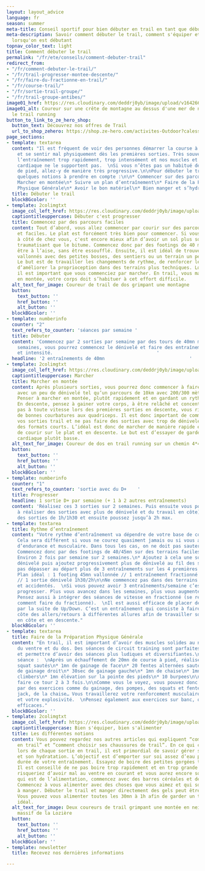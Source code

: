 ```yaml
---
layout: layout_advice
language: fr
season: summer
meta-title: Conseil sportif pour bien débuter en trail en tant que débutant
meta-description: Savoir comment débuter le trail, comment s'équiper et s'entrainer
  lorsqu'on est débutant
topnav_color_text: light
title: Comment débuter le trail
permalink: "/fr/ete/conseils/comment-debuter-trail"
redirect_from:
- "/fr/comment-debuter-le-trail/"
- "/fr/trail-progresser-montee-descente/"
- "/fr/faire-du-fractionne-en-trail/"
- "/fr/course-trail/"
- "/fr/sortie-trail-groupe/"
- "/fr/trail-groupe-antibes/"
image01_href: https://res.cloudinary.com/deddrj0yb/image/upload/v1642663999/website/summer/alex-gorham-jqrWv4jQw88-unsplash_hrvtkn.jpg
image01_alt: Coureur sur une crête de montagne au dessus d'une mer de nuage pratiquant
  le trail running
button_to_link_to_ze_hero_shop:
  button_text: Découvrez nos offres de Trail
  url_to_shop_zehero: https://shop.ze-hero.com/activites-Outdoor?calessonstype=all&catypegenderlistsummer=all&calessonsactivitytype=Trail&start-date=
page_sections:
- template: textarea
  content: "Il est fréquent de voir des personnes démarrer la course à pied trop violemment
    et se sentir mal physiquement dès les premières sorties. Très souvent, on commence
    l’entraînement trop rapidement, trop intensément et nos muscles et notre rythme
    cardiaque ne le supportent pas.  \nSi vous n’êtes pas un habitué de la course
    de pied, allez-y de manière très progressive.\n\nPour débuter le trail, il y a
    quelques notions à prendre en compte :\n\n* Commencer sur des parcours faciles\n*
    Marcher en montée\n* Suivre un plan d’entraînement\n* Faire de la Préparation
    Physique Générale\n* Avoir le bon matériel\n* Bien manger et s’hydrater"
  title: Débuter le trail
  blockBGcolor: ''
- template: 2colimgtxt
  image_col_left_href: https://res.cloudinary.com/deddrj0yb/image/upload/v1643038697/website/summer/117444833_3228512423882343_2122646883182493095_n_pymt7i.jpg
  captiontitleuppercase: Débuter c'est progresser
  title: Commencez par des parcours faciles
  content: Tout d’abord, vous allez commencer par courir sur des parcours simples
    et faciles. Le plat est forcément très bien pour commencer. Si vous avez un parc
    à côté de chez vous, c'est encore mieux afin d’avoir un sol plus souple et moins
    traumatisant que le bitume. Commencez donc par des footings de 40 mn où vous devez
    être à l’aise, sans être essoufflé. Ensuite, il est idéal de trouver des parcours
    vallonnés avec des petites bosses, des sentiers ou un terrain un peu plus instable.
    Le but est de travailler les changements de rythme, de renforcer les muscles et
    d’améliorer la proprioception dans des terrains plus techniques. Lors des montées,
    il est important que vous commenciez par marcher. En trail, vous marcherez beaucoup
    en montée, votre corps doit s’habituer à cet effort difficile.
  alt_text_for_image: Coureur de trail de dos grimpant une montagne
  button:
    text_button: ''
    href_button: ''
    alt_button: ''
  blockBGcolor: ''
- template: numberinfo
  counter: "2"
  text_refers_to_counter: 'séances par semaine '
  title: Débuter
  content: 'Commencez par 2 sorties par semaine par des tours de 40mn max. Après deux
    semaines, vous pourrez commencez le dénivelé et faire des entraînements avec fractionné
    et intensité.                                      '
  headline: '2 entraînements de 40mn                               '
- template: 2colimgtxt
  image_col_left_href: https://res.cloudinary.com/deddrj0yb/image/upload/v1643040082/website/summer/IMG_20200707_120911_g5vjmz.jpg
  captiontitleuppercase: Marcher
  title: Marcher en montée
  content: Après plusieurs sorties, vous pourrez donc commencer à faire une sortie
    avec un peu de dénivelé tel qu’un parcours de 10km avec 200/300 mètres de dénivelé.
    Penser à marcher en montée, plutôt rapidement et en gardant un rythme constant.
    En descente, pensez à gainer votre corps, à être relâché et concentré. Ne courez
    pas à toute vitesse lors des premières sorties en descente, vous risqueriez d’avoir
    de bonnes courbatures aux quadriceps. Il est donc important de commencer progressivement
    vos sorties trail et ne pas faire des sorties avec trop de dénivelé, même sur
    des formats courts. L’idéal est donc de marcher de manière rapide en montée et
    de courir sur le plat et en descente. Le but est d’essayer de garder sa fréquence
    cardiaque plutôt basse.
  alt_text_for_image: Coureur de dos en trail running sur un chemin 4*4 en montagne
  button:
    text_button: ''
    href_button: ''
    alt_button: ''
  blockBGcolor: ''
- template: numberinfo
  counter: "1"
  text_refers_to_counter: 'sortie avec du D+    '
  title: Progresser
  headline: 1 sortie D+ par semaine (+ 1 à 2 autres entraînements)
  content: 'Réalisez ces 3 sorties sur 2 semaines. Puis ensuite vous pourrez commencer
    à réaliser des sorties avec plus de dénivelé et du travail en côte). Débutez par
    des sorties de 1h/1h30 et ensuite poussez jusqu’à 2h max.                       '
- template: textarea
  title: Rythme d’entraînement
  content: "Votre rythme d’entraînement va dépendre de votre base de course à pied.
    Cela sera différent si vous ne courez quasiment jamais ou si vous avez une base
    d’endurance et musculaire. Dans tous les cas, on ne doit pas sauter les étapes.\n\n*
    Commencez donc par des footings de 40/45mn sur des terrains faciles et vallonnés.
    Environ 2 fois par semaine sur 2 semaines.\n* Ajoutez à cela une sortie avec du
    dénivelé puis ajoutez progressivement plus de dénivelé au fil des semaines. Ne
    pas dépasser au départ plus de 3 entraînements sur les 4 premières semaines.\n*
    Plan idéal : 1 footing 45mn vallonnée // 1 entraînement fractionné type 10*(30/30)
    // 1 sortie dénivelé 1h30/2h\n\nNe commencez pas dans des terrains trop techniques
    et accidentés.  \nSi vous pouvez avoir 3 entraînements/semaine c’est idéal pour
    progresser. Plus vous avancez dans les semaines, plus vous augmenterez le dénivelé.
    Pensez aussi à intégrer des séances de vitesse en fractionné (se référer au texte
    comment faire du fractionné).  \nIl est aussi efficace de placer des entraînements
    par la suite de Up/Down. C’est un entraînement qui consiste à faire sur une même
    côte des allers/retours à différentes allures afin de travailler son efficacité
    en côte et en descente."
  blockBGcolor: ''
- template: textarea
  title: Faire de la Préparation Physique Générale
  content: "En trail, il est important d’avoir des muscles solides au niveau des jambes,
    du ventre et du dos. Des séances de circuit training sont parfaites pour progresser
    et permettre d’avoir des séances plus ludiques et diversifiantes.\n\nExemple de
    séance :  \nAprès un échauffement de 20mn de course à pied, réaliser :\n\n* 20
    squat sautés\n* 1mn de gainage de face\n* 20 fentes alternées sautées\n* 30sec
    de gainage droit\n* 30sec de gainage gauche\n* 1mn de chaise\n* 1mn de mountains
    climbers\n* 1mn élévation sur la pointe des pieds\n* 10 burpees\n\nVous pouvez
    faire ce tour 2 à 3 fois.\n\nComme vous le voyez, vous pouvez donc travailler
    par des exercices comme du gainage, des pompes, des squats et fentes, des jumpings
    jack, de la chaise… Vous travaillerez votre renforcement musculaire, votre proprioception
    et votre explosivité.  \nPensez également aux exercices sur banc, qui sont très
    efficaces."
  blockBGcolor: ''
- template: 2colimgtxt
  image_col_left_href: https://res.cloudinary.com/deddrj0yb/image/upload/v1640072271/website/summer/IMG_20200627_113908_kkfmdk.jpg
  captiontitleuppercase: Bien s'équiper, bien s'alimenter
  title: Les différentes notions
  content: Vous pouvez regardez nos autres articles qui expliquent “comment bien s’équiper
    en trail” et “comment choisir ses chaussures de trail”. En ce qui concerne l'alimentation,
    lors de chaque sortie en trail, il est primordial de savoir gérer son alimentation
    et son hydratation. L’objectif est d’emporter sur soi assez d’eau pour toute la
    durée de votre entraînement. Essayez de boire des petites gorgées toutes les 15mn.
    Il est conseillé de ne pas boire trop rapidement et en trop grande quantité. Vous
    risqueriez d’avoir mal au ventre en courant et vous aurez encore soif. Pour ce
    qui est de l’alimentation, commencez avec des barres céréales et des compotes.
    Commencez à vous alimenter avec des choses que vous aimez et qui sont faciles
    à manger. Débuter le trail et manger directement des gels peut être un peu désagréable.
    Vous pouvez vous alimenter toutes les 30mn à 1h afin de garder un taux d’énergie
    idéal.
  alt_text_for_image: Deux coureurs de trail grimpant une montée en neige dans le
    massif de la Lozière
  button:
    text_button: ''
    href_button: ''
    alt_button: ''
  blockBGcolor: ''
- template: newsletter
  title: Recevez nos dernières informations

---
```

